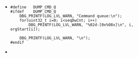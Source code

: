 - ```
  #define	DUMP_CMD_Q
  #ifdef	DUMP_CMD_Q
      DBG_PRINTF(LOG_LVL_WARN, "Command queue:\n");
      for(uint32_t i=0; i<seqDwCnt; i++)
          DBG_PRINTF(LOG_LVL_WARN, "%02d-[0x%08x]\n", i, orgStart[i]);
  	
      DBG_PRINTF(LOG_LVL_WARN, "\n");
  #endif
  ```
-